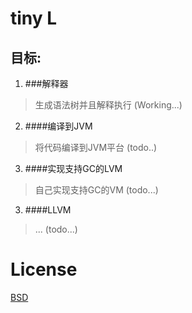 tiny L
==================

目标:
------------------
1. ###解释器 
>生成语法树并且解释执行 (Working...)
2. ####编译到JVM
>将代码编译到JVM平台 (todo..)
3. ####实现支持GC的LVM
>自己实现支持GC的VM (todo...)
3. ####LLVM
>... (todo...)

License
=================
[BSD][1]

[1]:http://opensource.org/licenses/BSD-2-Clause